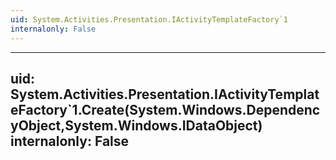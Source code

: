 ```yaml
---
uid: System.Activities.Presentation.IActivityTemplateFactory`1
internalonly: False
---
```


---
uid: System.Activities.Presentation.IActivityTemplateFactory`1.Create(System.Windows.DependencyObject,System.Windows.IDataObject)
internalonly: False
---
